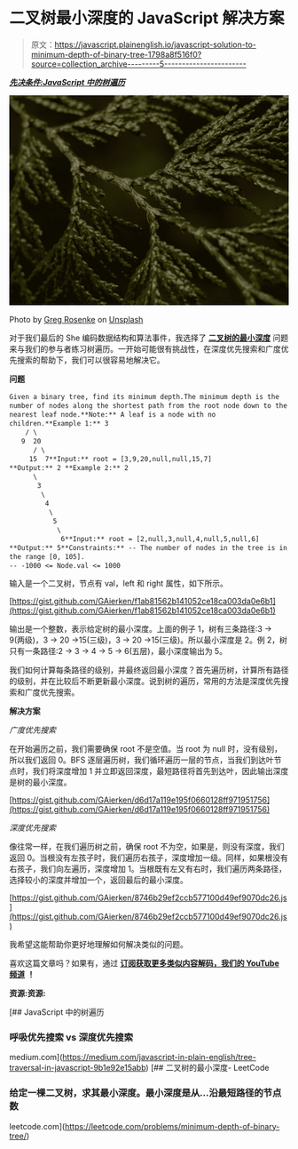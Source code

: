 # 二叉树最小深度的 JavaScript 解决方案

> 原文：<https://javascript.plainenglish.io/javascript-solution-to-minimum-depth-of-binary-tree-1798a8f516f0?source=collection_archive---------5----------------------->

[***先决条件:JavaScript 中的树遍历***](https://medium.com/javascript-in-plain-english/tree-traversal-in-javascript-9b1e92e15abb)

![](img/6ccff12f961cd4116a648f345df83b22.png)

Photo by [Greg Rosenke](https://unsplash.com/@greg_rosenke?utm_source=medium&utm_medium=referral) on [Unsplash](https://unsplash.com?utm_source=medium&utm_medium=referral)

对于我们最后的 She 编码数据结构和算法事件，我选择了 [**二叉树的最小深度**](https://leetcode.com/problems/minimum-depth-of-binary-tree/) 问题来与我们的参与者练习树遍历。一开始可能很有挑战性，在深度优先搜索和广度优先搜索的帮助下，我们可以很容易地解决它。

**问题**

```
Given a binary tree, find its minimum depth.The minimum depth is the number of nodes along the shortest path from the root node down to the nearest leaf node.**Note:** A leaf is a node with no children.**Example 1:** 3
    / \
   9  20 
      / \ 
     15  7**Input:** root = [3,9,20,null,null,15,7]
**Output:** 2 **Example 2:** 2
      \
       3
        \
         4
          \
           5
            \
             6**Input:** root = [2,null,3,null,4,null,5,null,6]
**Output:** 5**Constraints:** -- The number of nodes in the tree is in the range [0, 105].
-- -1000 <= Node.val <= 1000
```

输入是一个二叉树，节点有 val，left 和 right 属性，如下所示。

[https://gist.github.com/GAierken/f1ab81562b141052ce18ca003da0e6b1](https://gist.github.com/GAierken/f1ab81562b141052ce18ca003da0e6b1)

输出是一个整数，表示给定树的最小深度。上面的例子 1，树有三条路径:3 → 9(两级)，3 → 20 →15(三级)，3 → 20 →15(三级)。所以最小深度是 2。例 2，树只有一条路径:2 → 3 → 4 → 5 → 6(五层)，最小深度输出为 5。

我们如何计算每条路径的级别，并最终返回最小深度？首先遍历树，计算所有路径的级别，并在比较后不断更新最小深度。说到树的遍历，常用的方法是深度优先搜索和广度优先搜索。

**解决方案**

*广度优先搜索*

在开始遍历之前，我们需要确保 root 不是空值。当 root 为 null 时，没有级别，所以我们返回 0。BFS 逐层遍历树，我们循环遍历一层的节点，当我们到达叶节点时，我们将深度增加 1 并立即返回深度，最短路径将首先到达叶，因此输出深度是树的最小深度。

[https://gist.github.com/GAierken/d6d17a119e195f0660128ff971951756](https://gist.github.com/GAierken/d6d17a119e195f0660128ff971951756)

*深度优先搜索*

像往常一样，在我们遍历树之前，确保 root 不为空，如果是，则没有深度，我们返回 0。当根没有左孩子时，我们遍历右孩子，深度增加一级。同样，如果根没有右孩子，我们向左遍历，深度增加 1。当根既有左又有右时，我们遍历两条路径，选择较小的深度并增加一个，返回最后的最小深度。

[https://gist.github.com/GAierken/8746b29ef2ccb577100d49ef9070dc26.js](https://gist.github.com/GAierken/8746b29ef2ccb577100d49ef9070dc26.js)

我希望这能帮助你更好地理解如何解决类似的问题。

喜欢这篇文章吗？如果有，通过 [**订阅获取更多类似内容解码，我们的 YouTube 频道**](https://www.youtube.com/channel/UCtipWUghju290NWcn8jhyAw) **！**

**资源:资源:**

[](https://medium.com/javascript-in-plain-english/tree-traversal-in-javascript-9b1e92e15abb) [## JavaScript 中的树遍历

### 呼吸优先搜索 vs 深度优先搜索

medium.com](https://medium.com/javascript-in-plain-english/tree-traversal-in-javascript-9b1e92e15abb) [](https://leetcode.com/problems/minimum-depth-of-binary-tree/) [## 二叉树的最小深度- LeetCode

### 给定一棵二叉树，求其最小深度。最小深度是从…沿最短路径的节点数

leetcode.com](https://leetcode.com/problems/minimum-depth-of-binary-tree/)
